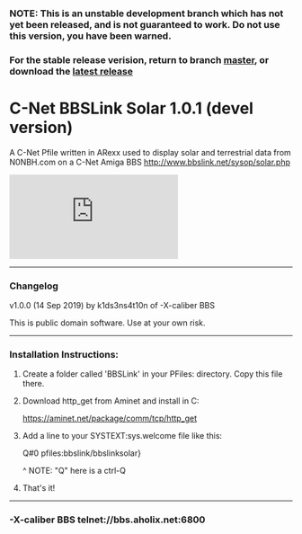 ### NOTE: This is an unstable development branch which has not yet been released, and is not guaranteed to work. Do not use this version, you have been warned. 

### For the stable release verision, return to branch [master](https://github.com/mkillewald/bbslinksolar/tree/master), or download the [latest release](https://github.com/mkillewald/bbslinksolar/releases/latest)

# C-Net BBSLink Solar 1.0.1 (devel version)

A C-Net Pfile written in ARexx used to display solar and terrestrial data from N0NBH.com on a C-Net Amiga BBS 
http://www.bbslink.net/sysop/solar.php

![BBSLink.net Solar](http://games.bbslink.net/solar.php)



**************************************************************************

### Changelog
                                                                   
v1.0.0 (14 Sep 2019) by k1ds3ns4t10n of -X-caliber BBS                                
                                                                    
This is public domain software. Use at your own risk.                                              
**************************************************************************

### Installation Instructions:

1.  Create a folder called 'BBSLink' in your PFiles: directory.
    Copy this file there.
    
2.  Download http_get from Aminet and install in C:

    https://aminet.net/package/comm/tcp/http_get
    
4.  Add a line to your SYSTEXT:sys.welcome file like this:
    
    Q#0 pfiles:bbslink/bbslinksolar}

    ^ NOTE: "Q" here is a ctrl-Q
     
5.  That's it!

**************************************************************************
### -X-caliber BBS telnet://bbs.aholix.net:6800
